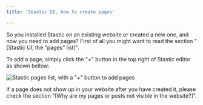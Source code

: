 ```yaml
---
title: 'Stastic UI, how to create pages'

---
```

So you installed Stastic on an existing website or created a new one, and now you need to add pages? First of all you might want to read the section "[Stastic UI, the "pages" list]".

To add a page, simply click the "+" button in the top right of Stastic editor as shown bellow:


![Stastic pages list, with a "+" button to add pages](https://www.stastic.net//assets/2019-08-04-173634.png)

If a page does not show up in your website after you have created it, please check the section "[Why are my pages or posts not visible in the website?]".